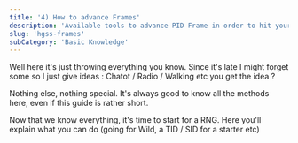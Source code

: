 ```yaml
---
title: '4) How to advance Frames'
description: 'Available tools to advance PID Frame in order to hit your targets'
slug: 'hgss-frames'
subCategory: 'Basic Knowledge'
---
```


Well here it's just throwing everything you know. Since it's late I might forget some so I just give ideas :
Chatot / Radio / Walking etc you get the idea ?

Nothing else, nothing special. It's always good to know all the methods here, even if this guide is rather short.

Now that we know everything, it's time to start for a RNG. Here you'll explain what you can do (going for Wild, a TID / SID for a starter etc)
